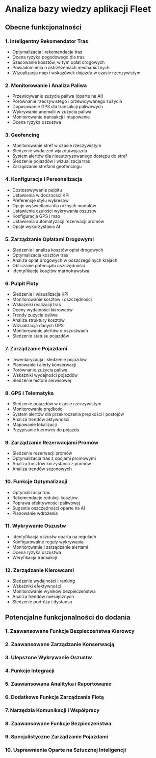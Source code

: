 # Analiza bazy wiedzy aplikacji Fleet

## Obecne funkcjonalności

### 1. Inteligentny Rekomendator Tras
- Optymalizacja i rekomendacje tras
- Ocena ryzyka pogodowego dla tras
- Szacowanie kosztów, w tym opłat drogowych
- Powiadomienia o ostrzeżeniach mechanicznych
- Wizualizacja map i wskazówek dojazdu w czasie rzeczywistym

### 2. Monitorowanie i Analiza Paliwa
- Przewidywanie zużycia paliwa (oparte na AI)
- Porównanie rzeczywistego i przewidywanego zużycia
- Dopasowanie GPS dla transakcji paliwowych
- Wykrywanie anomalii w zużyciu paliwa
- Monitorowanie transakcji i mapowanie
- Ocena ryzyka oszustwa

### 3. Geofencing
- Monitorowanie stref w czasie rzeczywistym
- Śledzenie wydarzeń wjazdu/wyjazdu
- System alertów dla nieautoryzowanego dostępu do stref
- Śledzenie pojazdów i wizualizacja tras
- Zarządzanie strefami geofencingu

### 4. Konfiguracja i Personalizacja
- Dostosowywanie pulpitu
- Ustawienia widoczności KPI
- Preferencje stylu wykresów
- Opcje wyświetlania dla różnych modułów
- Ustawienia czułości wykrywania oszustw
- Konfiguracja GPS i map
- Ustawienia automatyzacji rezerwacji promów
- Opcje wykorzystania AI

### 5. Zarządzanie Opłatami Drogowymi
- Śledzenie i analiza kosztów opłat drogowych
- Optymalizacja kosztów tras
- Analiza opłat drogowych w poszczególnych krajach
- Obliczanie potencjału oszczędności
- Identyfikacja kosztów marnotrawstwa

### 6. Pulpit Floty
- Śledzenie i wizualizacja KPI
- Monitorowanie kosztów i oszczędności
- Wskaźniki realizacji tras
- Oceny wydajności kierowców
- Trendy zużycia paliwa
- Analiza struktury kosztów
- Wizualizacja danych GPS
- Monitorowanie alertów o oszustwach
- Śledzenie statusu pojazdów

### 7. Zarządzanie Pojazdami
- Inwentaryzacja i śledzenie pojazdów
- Planowanie i alerty konserwacji
- Porównanie zużycia paliwa
- Wskaźniki wydajności pojazdów
- Śledzenie historii serwisowej

### 8. GPS i Telematyka
- Śledzenie pojazdów w czasie rzeczywistym
- Monitorowanie prędkości
- System alertów dla przekroczenia prędkości i postojów
- Analiza trendów aktywności
- Mapowanie lokalizacji
- Przypisanie kierowcy do pojazdu

### 9. Zarządzanie Rezerwacjami Promów
- Śledzenie rezerwacji promów
- Optymalizacja tras z opcjami promowymi
- Analiza kosztów korzystania z promów
- Analiza trendów sezonowych

### 10. Funkcje Optymalizacji
- Optymalizacja tras
- Rekomendacje redukcji kosztów
- Poprawa efektywności paliwowej
- Sugestie oszczędności oparte na AI
- Planowanie wdrożenia

### 11. Wykrywanie Oszustw
- Identyfikacja oszustw oparta na regułach
- Konfigurowalne reguły wykrywania
- Monitorowanie i zarządzanie alertami
- Ocena ryzyka oszustwa
- Weryfikacja transakcji

### 12. Zarządzanie Kierowcami
- Śledzenie wydajności i ranking
- Wskaźniki efektywności
- Monitorowanie wyników bezpieczeństwa
- Analiza trendów miesięcznych
- Śledzenie podróży i dystansu

## Potencjalne funkcjonalności do dodania

### 1. Zaawansowane Funkcje Bezpieczeństwa Kierowcy
### 2. Zaawansowane Zarządzanie Konserwacją
### 3. Ulepszone Wykrywanie Oszustw
### 4. Funkcje Integracji
### 5. Zaawansowana Analityka i Raportowanie
### 6. Dodatkowe Funkcje Zarządzania Flotą
### 7. Narzędzia Komunikacji i Współpracy
### 8. Zaawansowane Funkcje Bezpieczeństwa
### 9. Specjalistyczne Zarządzanie Pojazdami
### 10. Usprawnienia Oparte na Sztucznej Inteligencji
